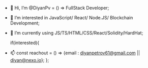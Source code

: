 - 👋 Hi, I’m @DiyanPv = () => FullStack Developer;
- 👀 I’m interested in JavaScript/ React/ Node.JS/ Blockchain Development;
- 🌱 I’m currently using JS/TS/HTML/CSS/React/Solidity/HardHat;

  if(interested){
- 📫 const reachout = () => {email : diyanpetrov61@gmail.com || diyan@nexo.io};
};
